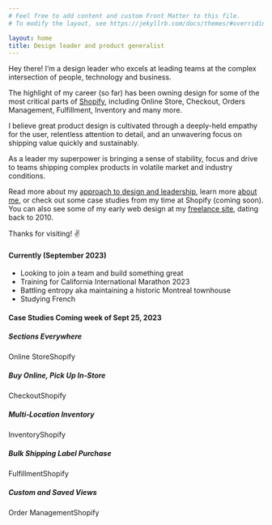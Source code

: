 ```yaml
---
# Feel free to add content and custom Front Matter to this file.
# To modify the layout, see https://jekyllrb.com/docs/themes/#overriding-theme-defaults

layout: home
title: Design leader and product generalist
---
```


Hey there! I’m a design leader who excels at leading teams at the complex intersection of people, technology and business. 

The highlight of my career (so far) has been owning design for some of the most critical parts of [Shopify](https://shopify.com), including Online Store, Checkout, Orders Management, Fulfillment, Inventory and many more. 

I believe great product design is cultivated through a deeply-held empathy for the user, relentless attention to detail, and an unwavering focus on shipping value quickly and sustainably.

As a leader my superpower is bringing a sense of stability, focus and drive to teams shipping complex products in volatile market and industry conditions.

Read more about my [approach to design and leadership](/approach), learn more [about me](/about/), or check out some case studies from my time at Shopify (coming soon). You can also see some of my early web design at my [freelance site](https://dustandmold.net), dating back to 2010.


Thanks for visiting! <span class="emoji">&#x270C;</span>


#### Currently (September 2023)

- Looking to join a team and build something great
- Training for California International Marathon 2023
- Battling entropy aka maintaining a historic Montreal townhouse
- Studying French


#### Case Studies <span class="status notification">Coming week of Sept 25, 2023</span>


<div class="case-study-list">
    <a>
        <h5>Sections Everywhere</h5>
        <p><span>Online Store</span>Shopify</p>
    </a>
    <a>
        <h5>Buy Online, Pick Up In&#8209;Store</h5>
        <p><span>Checkout</span>Shopify</p>
    </a>
    <a>    
        <h5>Multi&#8209;Location Inventory</h5>
        <p><span>Inventory</span>Shopify</p>
    </a>
    <a>
        <h5>Bulk Shipping Label Purchase</h5>
        <p><span>Fulfillment</span>Shopify</p>
    </a>
    <a>
        <h5>Custom and Saved Views</h5>
        <p><span>Order Management</span>Shopify</p>
    </a>
</div><!-- cast-study-list -->
